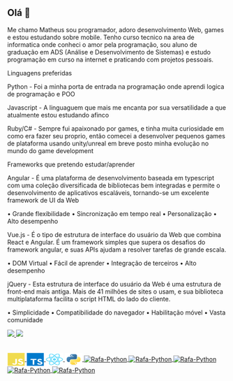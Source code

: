 ## Olá 👋

Me chamo Matheus sou programador, adoro desenvolvimento Web, games e estou estudando sobre mobile. Tenho curso tecnico na area de informatica onde conheci o amor pela programação, sou aluno de graduação em ADS (Análise e Desenvolvimento de Sistemas) e estudo programação em curso na internet e praticando com projetos pessoais.

Linguagens preferidas 

Python - Foi a minha porta de entrada na programação onde aprendi logica de programação e POO

Javascript - A linguaguem que mais me encanta por sua versatilidade a que atualmente estou estudando afinco

Ruby/C# -  Sempre fui apaixonado por games, e tinha muita curiosidade em como era fazer seu proprio, então comecei a desenvolver pequenos games de plataforma usando unity/unreal em breve posto minha evolução no mundo do game development

Frameworks que pretendo estudar/aprender

Angular - É uma plataforma de desenvolvimento baseada em typescript com uma coleção diversificada de bibliotecas bem integradas e permite o desenvolvimento de aplicativos escaláveis, tornando-se um excelente framework de UI da Web

•     Grande flexibilidade
•     Sincronização em tempo real
•     Personalização
•     Alto desempenho

Vue.js - É o tipo de estrutura de interface do usuário da Web que combina React e Angular. É um framework simples que supera os desafios do framework angular, e suas APIs ajudam a resolver tarefas de grande escala.

•     DOM Virtual 
•     Fácil de aprender
•     Integração de terceiros
•     Alto desempenho

jQuery - Esta estrutura de interface do usuário da Web é uma estrutura de front-end mais antiga. Mais de 41 milhões de sites o usam, e sua biblioteca multiplataforma facilita o script HTML do lado do cliente.

•     Simplicidade
•     Compatibilidade do navegador
•     Habilitação móvel
•     Vasta comunidade

  
 <div>
  <a href="https://github.com/MatheuzsFer">
  <img height="165em" src="https://github-readme-stats.vercel.app/api?username=MatheuzsFer&show_icons=true&theme=dark&include_all_commits=true&count_private=true"/>
  <img height="165em" src="https://github-readme-stats.vercel.app/api/top-langs/?username=MatheuzsFer&layout=compact&langs_count=7&theme=dark"/>
</div>

<br>
  
<div style="display: inline_block"><br>
  <img align="center" alt="Rafa-Js" height="30" width="40" src="https://raw.githubusercontent.com/devicons/devicon/master/icons/javascript/javascript-plain.svg">
  <img align="center" alt="Rafa-Ts" height="30" width="40" src="https://raw.githubusercontent.com/devicons/devicon/master/icons/typescript/typescript-plain.svg">
  <img align="center" alt="Rafa-React" height="30" width="40" src="https://raw.githubusercontent.com/devicons/devicon/master/icons/react/react-original.svg">
  <img align="center" alt="Rafa-HTML" height="30" width="40" src="https://raw.githubusercontent.com/devicons/devicon/master/icons/python/python-original.svg">
  <img align="center" alt="Rafa-Python" height="30" width="40" src="https://cdn.jsdelivr.net/gh/devicons/devicon/icons/nodejs/nodejs-plain.svg"/>
  <img align="center" alt="Rafa-Python" height="30" width="40" src="https://cdn.jsdelivr.net/gh/devicons/devicon/icons/csharp/csharp-original.svg"/>
  <img align="center" alt="Rafa-Python" height="30" width="40"src="https://cdn.jsdelivr.net/gh/devicons/devicon/icons/ruby/ruby-original.svg"/>
  <img align="center" alt="Rafa-Python" height="30" width="40"src="https://cdn.jsdelivr.net/gh/devicons/devicon/icons/bootstrap/bootstrap-original.svg"/>
  <img align="center" alt="Rafa-Python" height="30" width="40"src="https://cdn.jsdelivr.net/gh/devicons/devicon/icons/tailwindcss/tailwindcss-plain.svg"/>
</div>
  
